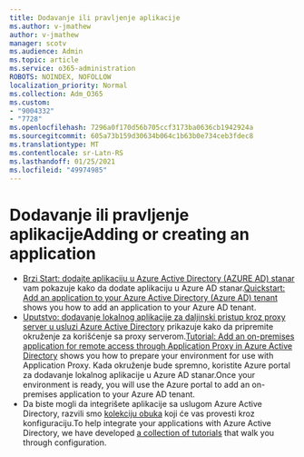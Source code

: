```yaml
---
title: Dodavanje ili pravljenje aplikacije
ms.author: v-jmathew
author: v-jmathew
manager: scotv
ms.audience: Admin
ms.topic: article
ms.service: o365-administration
ROBOTS: NOINDEX, NOFOLLOW
localization_priority: Normal
ms.collection: Adm_O365
ms.custom:
- "9004332"
- "7728"
ms.openlocfilehash: 7296a0f170d56b705ccf3173ba0636cb1942924a
ms.sourcegitcommit: 605a73b159d30634b064c1b63b0e734ceb3fdec8
ms.translationtype: MT
ms.contentlocale: sr-Latn-RS
ms.lasthandoff: 01/25/2021
ms.locfileid: "49974985"
---
```

# <a name="adding-or-creating-an-application"></a><span data-ttu-id="03213-102">Dodavanje ili pravljenje aplikacije</span><span class="sxs-lookup"><span data-stu-id="03213-102">Adding or creating an application</span></span>

- <span data-ttu-id="03213-103">[Brzi Start: dodajte aplikaciju u Azure Active Directory (AZURE AD) stanar](https://docs.microsoft.com/azure/active-directory/manage-apps/add-application-portal) vam pokazuje kako da dodate aplikaciju u Azure AD stanar.</span><span class="sxs-lookup"><span data-stu-id="03213-103">[Quickstart: Add an application to your Azure Active Directory (Azure AD) tenant](https://docs.microsoft.com/azure/active-directory/manage-apps/add-application-portal) shows you how to add an application to your Azure AD tenant.</span></span>
- <span data-ttu-id="03213-104">[Uputstvo: dodavanje lokalnog aplikacije za daljinski pristup kroz proxy server u usluzi Azure Active Directory](https://docs.microsoft.com/azure/active-directory/manage-apps/application-proxy-add-on-premises-application) prikazuje kako da pripremite okruženje za korišćenje sa proxy serverom.</span><span class="sxs-lookup"><span data-stu-id="03213-104">[Tutorial: Add an on-premises application for remote access through Application Proxy in Azure Active Directory](https://docs.microsoft.com/azure/active-directory/manage-apps/application-proxy-add-on-premises-application) shows you how to prepare your environment for use with Application Proxy.</span></span> <span data-ttu-id="03213-105">Kada okruženje bude spremno, koristite Azure portal za dodavanje lokalnog aplikacije u Azure AD stanar.</span><span class="sxs-lookup"><span data-stu-id="03213-105">Once your environment is ready, you will use the Azure portal to add an on-premises application to your Azure AD tenant.</span></span>
- <span data-ttu-id="03213-106">Da biste mogli da integrišete aplikacije sa uslugom Azure Active Directory, razvili smo [kolekciju obuka](https://docs.microsoft.com/azure/active-directory/saas-apps/tutorial-list) koji će vas provesti kroz konfiguraciju.</span><span class="sxs-lookup"><span data-stu-id="03213-106">To help integrate your applications with Azure Active Directory, we have developed [a collection of tutorials](https://docs.microsoft.com/azure/active-directory/saas-apps/tutorial-list) that walk you through configuration.</span></span>
